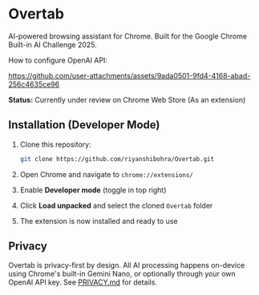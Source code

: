 # Overtab

AI-powered browsing assistant for Chrome. Built for the Google Chrome Built-in AI Challenge 2025.

How to configure OpenAI API:

https://github.com/user-attachments/assets/9ada0501-9fd4-4168-abad-256c4635ce96

**Status:** Currently under review on Chrome Web Store (As an extension)

## Installation (Developer Mode)

1. Clone this repository:
   ```bash
   git clone https://github.com/riyanshibohra/Overtab.git
   ```

2. Open Chrome and navigate to `chrome://extensions/`

3. Enable **Developer mode** (toggle in top right)

4. Click **Load unpacked** and select the cloned `Overtab` folder

5. The extension is now installed and ready to use

## Privacy

Overtab is privacy-first by design. All AI processing happens on-device using Chrome's built-in Gemini Nano, or optionally through your own OpenAI API key. See [PRIVACY.md](PRIVACY.md) for details.
